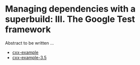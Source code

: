 # Managing dependencies with a superbuild: III. The Google Test framework

Abstract to be written ...

- [cxx-example](cxx-example/)
- [cxx-example-3.5](cxx-example-3.5/)
